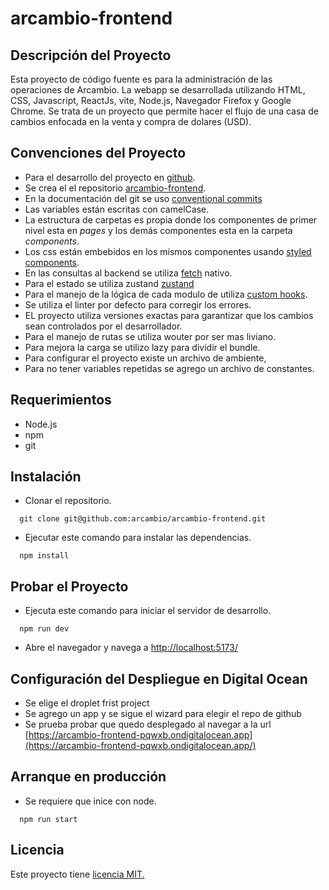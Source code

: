 # arcambio-frontend

## Descripción del Proyecto

Esta proyecto de código fuente es para la administración de las operaciones de Arcambio. La webapp se desarrollada utilizando HTML, CSS, Javascript, ReactJs, vite, Node.js, Navegador Firefox y Google Chrome. Se trata de un proyecto que permite hacer el flujo de una casa de cambios enfocada en la venta y compra de dolares (USD).

## Convenciones del Proyecto

- Para el desarrollo del proyecto en [github](https://github.com).
- Se crea el el repositorio [arcambio-frontend](https://github.com/arcambio/arcambio-frontend/).
- En la documentación del git se uso [conventional commits](https://www.conventionalcommits.org/en/v1.0.0/)
- Las variables están escritas con camelCase.
- La estructura de carpetas es propia donde los componentes de primer nivel esta en _pages_ y los demás componentes esta en la carpeta _components_.
- Los css están embebidos en los mismos componentes usando [styled components](https://styled-components.com/).
- En las consultas al backend se utiliza [fetch](https://developer.mozilla.org/es/docs/Web/API/Fetch_API/Using_Fetch) nativo.
- Para el estado se utiliza zustand [zustand](https://zustand-demo.pmnd.rs/)
- Para el manejo de la lógica de cada modulo de utiliza
  [custom hooks](https://es.react.dev/learn/reusing-logic-with-custom-hooks/).
- Se utiliza el linter por defecto para corregir los errores.
- EL proyecto utiliza versiones exactas para garantizar que los cambios sean controlados por el desarrollador.
- Para el manejo de rutas se utiliza wouter por ser mas liviano.
- Para mejora la carga se utilizo lazy para dividir el bundle.
- Para configurar el proyecto existe un archivo de ambiente,
- Para no tener variables repetidas se agrego un archivo de constantes.

## Requerimientos

- Node.js
- npm
- git

## Instalación

- Clonar el repositorio.

```
  git clone git@github.com:arcambio/arcambio-frontend.git
```

- Ejecutar este comando para instalar las dependencias.

```
  npm install
```

## Probar el Proyecto

- Ejecuta este comando para iniciar el servidor de desarrollo.

```
  npm run dev
```

- Abre el navegador y navega a [http://localhost:5173/](http://localhost:5173/)

## Configuración del Despliegue en Digital Ocean

- Se elige el droplet frist project
- Se agrego un app y se sigue el wizard para elegir el repo de github
- Se prueba probar que quedo desplegado al navegar a la url
  [https://arcambio-frontend-pqwxb.ondigitalocean.app](https://arcambio-frontend-pqwxb.ondigitalocean.app/)

## Arranque en producción

- Se requiere que inice con node.

```
  npm run start
```

## Licencia

Este proyecto tiene [licencia MIT.](https://es.wikipedia.org/wiki/Licencia_MIT)
